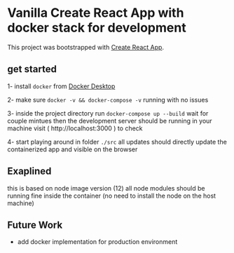 # Vanilla Create React App with docker stack for development

This project was bootstrapped with [Create React App](https://github.com/facebook/create-react-app).

## get started

1- install `docker` from [Docker Desktop](https://www.docker.com/products/docker-desktop)

2- make sure `docker -v && docker-compose -v` running with no issues

3- inside the project directory run ` docker-compose up --build `  wait for couple mintues then the development server should be running in your machine visit ( http://localhost:3000 ) to check

4- start playing around in folder `./src` all updates should directly update the containerized app and visible on the browser

## Exaplined

this is based on node image version (12)
all node modules should be running fine inside the container (no need to install the node on the host machine)


## Future Work
- add docker implementation for production environment
